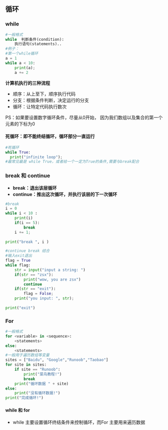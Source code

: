 ## 循环



### while

````python
#一般格式
while  判断条件(condition):
    执行语句(statements)..
#例子：
#第一个while循环
a = 1
while a < 10:
    print(a);
    a += 2 
````

**计算机执行的三种流程**

- 顺序：从上至下，顺序执行代码
- 分支：根据条件判断，决定运行的分支
- 循环：让特定代码执行数次

PS：如果要设置数字循环条件，尽量从0开始， 因为我们数组以及集合的第一个元素的下标为0

#### 死循环：即不能终结循环，循环部分一直运行

````python
#死循环
while True:
  print("infinite loop");
#最常见最是 while True，或者给一个一定为True的条件,需要与break配合
````



### break 和 continue

- **break：退出该层循环**
- **continue：推出这次循环，并执行该层的下一次循环**

````python
#break
i = 0
while i < 10 :
    print(i)
    if(i == 5):
        break
    i += 1;
    
print("break ", i )

#continue break 结合
#输入exit退出
flag = True
while flag:
    str = input("input a string: ")
    if(str == "zsx"):
        print("wow, you are zsx")
        continue
    if(str == "exit"):
        flag = False;
    print("you input: ", str);
    
print("exit")
````



### For

````python
#一般格式
for <variable> in <sequence>:
    <statements>
else:
    <statements>
#一般用于遍历数组等变量
sites = ["Baidu", "Google","Runoob","Taobao"]
for site in sites:
    if site == "Runoob":
        print("菜鸟教程!")
        break
    print("循环数据 " + site)
else:
    print("没有循环数据!")
print("完成循环!")
````



#### while 和 for

- while 主要设置循环终结条件来控制循环，而For 主要用来遍历数据

